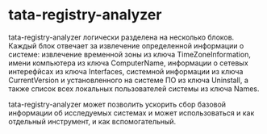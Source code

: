 # tata-registry-analyzer

tata-registry-analyzer логически разделена на несколько блоков. 
Каждый блок отвечает за извлечение определенной информации о системе: извлечение временной зоны из ключа TimeZoneInformation, имени компьютера из ключа ComputerName, информации о сетевых интерефйсах  из ключа Interfaces, системной информации из ключа CurrentVersion и установленного на системе ПО из ключа Uninstall, а также список всех локальных пользователей системы из ключа Names.

tata-registry-analyzer может позволить ускорить сбор базовой информации об исследуемых системах и может использоваться и как отдельный инструмент, и как вспомогательный.
